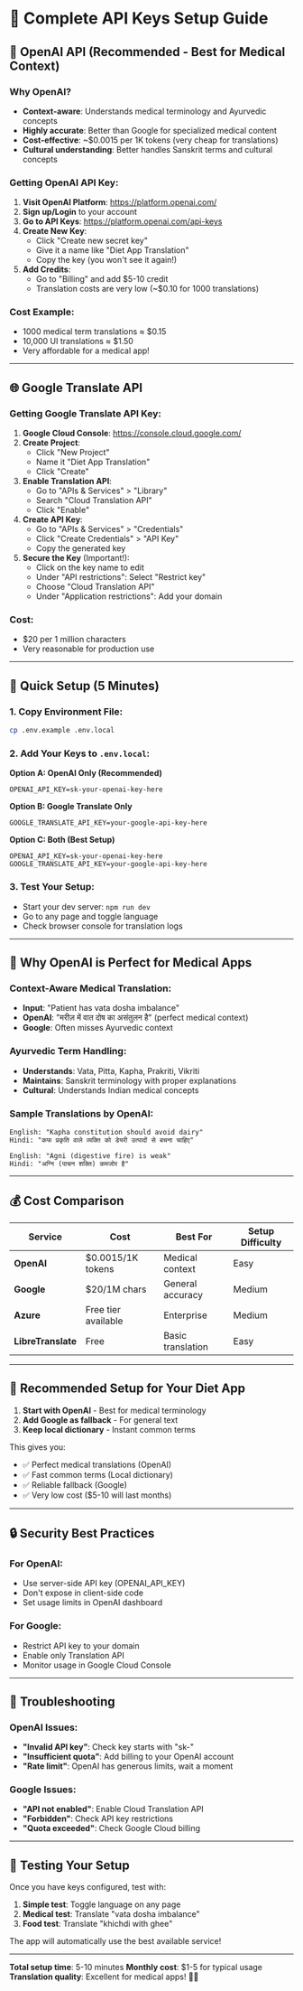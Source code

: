 # 🔑 Complete API Keys Setup Guide

## 🤖 OpenAI API (Recommended - Best for Medical Context)

### Why OpenAI?
- **Context-aware**: Understands medical terminology and Ayurvedic concepts
- **Highly accurate**: Better than Google for specialized medical content
- **Cost-effective**: ~$0.0015 per 1K tokens (very cheap for translations)
- **Cultural understanding**: Better handles Sanskrit terms and cultural concepts

### Getting OpenAI API Key:

1. **Visit OpenAI Platform**: https://platform.openai.com/
2. **Sign up/Login** to your account
3. **Go to API Keys**: https://platform.openai.com/api-keys
4. **Create New Key**:
   - Click "Create new secret key"
   - Give it a name like "Diet App Translation"
   - Copy the key (you won't see it again!)
5. **Add Credits**: 
   - Go to "Billing" and add $5-10 credit
   - Translation costs are very low (~$0.10 for 1000 translations)

### Cost Example:
- 1000 medical term translations ≈ $0.15
- 10,000 UI translations ≈ $1.50
- Very affordable for a medical app!

---

## 🌐 Google Translate API

### Getting Google Translate API Key:

1. **Google Cloud Console**: https://console.cloud.google.com/
2. **Create Project**:
   - Click "New Project"
   - Name it "Diet App Translation"
   - Click "Create"
3. **Enable Translation API**:
   - Go to "APIs & Services" > "Library"
   - Search "Cloud Translation API"
   - Click "Enable"
4. **Create API Key**:
   - Go to "APIs & Services" > "Credentials"
   - Click "Create Credentials" > "API Key"
   - Copy the generated key
5. **Secure the Key** (Important!):
   - Click on the key name to edit
   - Under "API restrictions": Select "Restrict key"
   - Choose "Cloud Translation API"
   - Under "Application restrictions": Add your domain

### Cost:
- $20 per 1 million characters
- Very reasonable for production use

---

## 🔧 Quick Setup (5 Minutes)

### 1. Copy Environment File:
```bash
cp .env.example .env.local
```

### 2. Add Your Keys to `.env.local`:

**Option A: OpenAI Only (Recommended)**
```env
OPENAI_API_KEY=sk-your-openai-key-here
```

**Option B: Google Translate Only**
```env
GOOGLE_TRANSLATE_API_KEY=your-google-api-key-here
```

**Option C: Both (Best Setup)**
```env
OPENAI_API_KEY=sk-your-openai-key-here
GOOGLE_TRANSLATE_API_KEY=your-google-api-key-here
```

### 3. Test Your Setup:
- Start your dev server: `npm run dev`
- Go to any page and toggle language
- Check browser console for translation logs

---

## 🏥 Why OpenAI is Perfect for Medical Apps

### Context-Aware Medical Translation:
- **Input**: "Patient has vata dosha imbalance"
- **OpenAI**: "मरीज़ में वात दोष का असंतुलन है" (perfect medical context)
- **Google**: Often misses Ayurvedic context

### Ayurvedic Term Handling:
- **Understands**: Vata, Pitta, Kapha, Prakriti, Vikriti
- **Maintains**: Sanskrit terminology with proper explanations
- **Cultural**: Understands Indian medical concepts

### Sample Translations by OpenAI:
```
English: "Kapha constitution should avoid dairy"
Hindi: "कफ प्रकृति वाले व्यक्ति को डेयरी उत्पादों से बचना चाहिए"

English: "Agni (digestive fire) is weak"
Hindi: "अग्नि (पाचन शक्ति) कमजोर है"
```

---

## 💰 Cost Comparison

| Service | Cost | Best For | Setup Difficulty |
|---------|------|----------|------------------|
| **OpenAI** | $0.0015/1K tokens | Medical context | Easy |
| **Google** | $20/1M chars | General accuracy | Medium |
| **Azure** | Free tier available | Enterprise | Medium |
| **LibreTranslate** | Free | Basic translation | Easy |

---

## 🚀 Recommended Setup for Your Diet App

1. **Start with OpenAI** - Best for medical terminology
2. **Add Google as fallback** - For general text
3. **Keep local dictionary** - Instant common terms

This gives you:
- ✅ Perfect medical translations (OpenAI)
- ✅ Fast common terms (Local dictionary)
- ✅ Reliable fallback (Google)
- ✅ Very low cost ($5-10 will last months)

---

## 🔒 Security Best Practices

### For OpenAI:
- Use server-side API key (OPENAI_API_KEY)
- Don't expose in client-side code
- Set usage limits in OpenAI dashboard

### For Google:
- Restrict API key to your domain
- Enable only Translation API
- Monitor usage in Google Cloud Console

---

## 🐛 Troubleshooting

### OpenAI Issues:
- **"Invalid API key"**: Check key starts with "sk-"
- **"Insufficient quota"**: Add billing to your OpenAI account
- **"Rate limit"**: OpenAI has generous limits, wait a moment

### Google Issues:
- **"API not enabled"**: Enable Cloud Translation API
- **"Forbidden"**: Check API key restrictions
- **"Quota exceeded"**: Check Google Cloud billing

---

## 📱 Testing Your Setup

Once you have keys configured, test with:

1. **Simple test**: Toggle language on any page
2. **Medical test**: Translate "vata dosha imbalance"
3. **Food test**: Translate "khichdi with ghee"

The app will automatically use the best available service!

---

**Total setup time**: 5-10 minutes
**Monthly cost**: $1-5 for typical usage
**Translation quality**: Excellent for medical apps! 🏥✨
